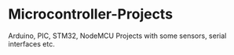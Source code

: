 # Microcontroller-Projects
Arduino, PIC, STM32, NodeMCU Projects with some sensors, serial interfaces etc.
